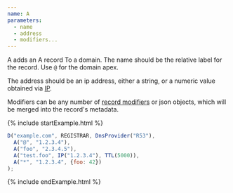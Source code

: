 ```yaml
---
name: A
parameters:
  - name
  - address
  - modifiers...
---
```


A adds an A record To a domain. The name should be the relative label for the record. Use `@` for the domain apex.

The address should be an ip address, either a string, or a numeric value obtained via [IP](#IP).

Modifiers can be any number of [record modifiers](#record-modifiers) or json objects, which will be merged into the record's metadata.

{% include startExample.html %}

```js
D("example.com", REGISTRAR, DnsProvider("R53"),
  A("@", "1.2.3.4"),
  A("foo", "2.3.4.5"),
  A("test.foo", IP("1.2.3.4"), TTL(5000)),
  A("*", "1.2.3.4", {foo: 42})
);
```

{% include endExample.html %}
